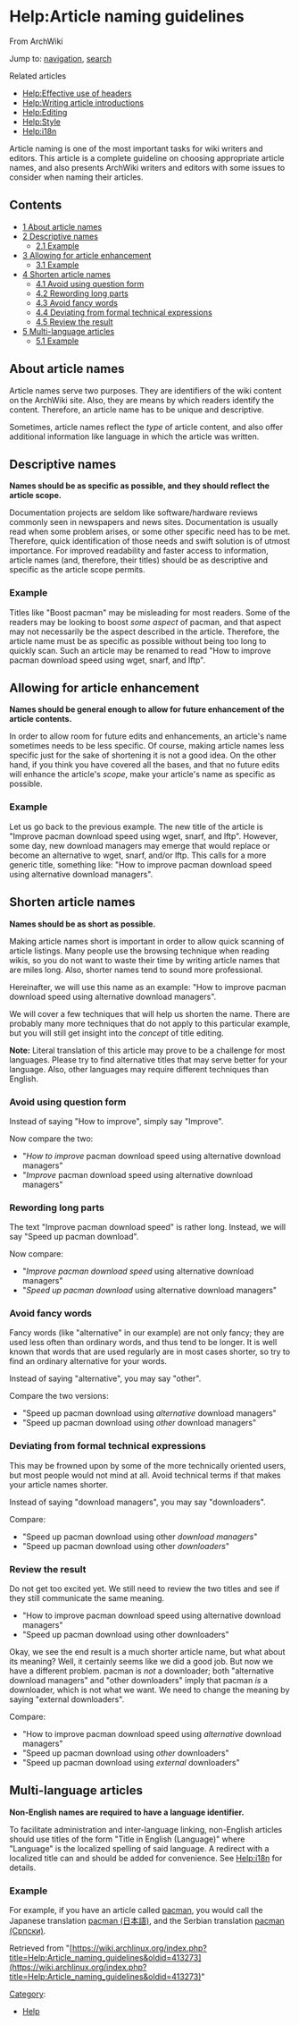 # Help:Article naming guidelines

From ArchWiki

Jump to: [navigation](#column-one), [search](#searchInput)

Related articles

*   [Help:Effective use of headers](/index.php/Help:Effective_use_of_headers "Help:Effective use of headers")
*   [Help:Writing article introductions](/index.php/Help:Writing_article_introductions "Help:Writing article introductions")
*   [Help:Editing](/index.php/Help:Editing "Help:Editing")
*   [Help:Style](/index.php/Help:Style "Help:Style")
*   [Help:i18n](/index.php/Help:I18n "Help:I18n")

Article naming is one of the most important tasks for wiki writers and editors. This article is a complete guideline on choosing appropriate article names, and also presents ArchWiki writers and editors with some issues to consider when naming their articles.

## Contents

*   [1 About article names](#About_article_names)
*   [2 Descriptive names](#Descriptive_names)
    *   [2.1 Example](#Example)
*   [3 Allowing for article enhancement](#Allowing_for_article_enhancement)
    *   [3.1 Example](#Example_2)
*   [4 Shorten article names](#Shorten_article_names)
    *   [4.1 Avoid using question form](#Avoid_using_question_form)
    *   [4.2 Rewording long parts](#Rewording_long_parts)
    *   [4.3 Avoid fancy words](#Avoid_fancy_words)
    *   [4.4 Deviating from formal technical expressions](#Deviating_from_formal_technical_expressions)
    *   [4.5 Review the result](#Review_the_result)
*   [5 Multi-language articles](#Multi-language_articles)
    *   [5.1 Example](#Example_3)

## About article names

Article names serve two purposes. They are identifiers of the wiki content on the ArchWiki site. Also, they are means by which readers identify the content. Therefore, an article name has to be unique and descriptive.

Sometimes, article names reflect the _type_ of article content, and also offer additional information like language in which the article was written.

## Descriptive names

**Names should be as specific as possible, and they should reflect the article scope.**

Documentation projects are seldom like software/hardware reviews commonly seen in newspapers and news sites. Documentation is usually read when some problem arises, or some other specific need has to be met. Therefore, quick identification of those needs and swift solution is of utmost importance. For improved readability and faster access to information, article names (and, therefore, their titles) should be as descriptive and specific as the article scope permits.

### Example

Titles like "Boost pacman" may be misleading for most readers. Some of the readers may be looking to boost _some aspect_ of pacman, and that aspect may not necessarily be the aspect described in the article. Therefore, the article name must be as specific as possible without being too long to quickly scan. Such an article may be renamed to read "How to improve pacman download speed using wget, snarf, and lftp".

## Allowing for article enhancement

**Names should be general enough to allow for future enhancement of the article contents.**

In order to allow room for future edits and enhancements, an article's name sometimes needs to be less specific. Of course, making article names less specific just for the sake of shortening it is not a good idea. On the other hand, if you think you have covered all the bases, and that no future edits will enhance the article's _scope_, make your article's name as specific as possible.

### Example

Let us go back to the previous example. The new title of the article is "Improve pacman download speed using wget, snarf, and lftp". However, some day, new download managers may emerge that would replace or become an alternative to wget, snarf, and/or lftp. This calls for a more generic title, something like: "How to improve pacman download speed using alternative download managers".

## Shorten article names

**Names should be as short as possible.**

Making article names short is important in order to allow quick scanning of article listings. Many people use the browsing technique when reading wikis, so you do not want to waste their time by writing article names that are miles long. Also, shorter names tend to sound more professional.

Hereinafter, we will use this name as an example: "How to improve pacman download speed using alternative download managers".

We will cover a few techniques that will help us shorten the name. There are probably many more techniques that do not apply to this particular example, but you will still get insight into the _concept_ of title editing.

**Note:** Literal translation of this article may prove to be a challenge for most languages. Please try to find alternative titles that may serve better for your language. Also, other languages may require different techniques than English.

### Avoid using question form

Instead of saying "How to improve", simply say "Improve".

Now compare the two:

*   "_How to improve_ pacman download speed using alternative download managers"
*   "_Improve_ pacman download speed using alternative download managers"

### Rewording long parts

The text "Improve pacman download speed" is rather long. Instead, we will say "Speed up pacman download".

Now compare:

*   "_Improve pacman download speed_ using alternative download managers"
*   "_Speed up pacman download_ using alternative download managers"

### Avoid fancy words

Fancy words (like "alternative" in our example) are not only fancy; they are used less often than ordinary words, and thus tend to be longer. It is well known that words that are used regularly are in most cases shorter, so try to find an ordinary alternative for your words.

Instead of saying "alternative", you may say "other".

Compare the two versions:

*   "Speed up pacman download using _alternative_ download managers"
*   "Speed up pacman download using _other_ download managers"

### Deviating from formal technical expressions

This may be frowned upon by some of the more technically oriented users, but most people would not mind at all. Avoid technical terms if that makes your article names shorter.

Instead of saying "download managers", you may say "downloaders".

Compare:

*   "Speed up pacman download using other _download managers_"
*   "Speed up pacman download using other _downloaders_"

### Review the result

Do not get too excited yet. We still need to review the two titles and see if they still communicate the same meaning.

*   "How to improve pacman download speed using alternative download managers"
*   "Speed up pacman download using other downloaders"

Okay, we see the end result is a much shorter article name, but what about its meaning? Well, it certainly seems like we did a good job. But now we have a different problem. pacman is _not_ a downloader; both "alternative download managers" and "other downloaders" imply that pacman _is_ a downloader, which is not what we want. We need to change the meaning by saying "external downloaders".

Compare:

*   "How to improve pacman download speed using _alternative_ download managers"
*   "Speed up pacman download using _other_ downloaders"
*   "Speed up pacman download using _external_ downloaders"

## Multi-language articles

**Non-English names are required to have a language identifier.**

To facilitate administration and inter-language linking, non-English articles should use titles of the form "Title in English (Language)" where "Language" is the localized spelling of said language. A redirect with a localized title can and should be added for convenience. See [Help:i18n](/index.php/Help:I18n "Help:I18n") for details.

### Example

For example, if you have an article called [pacman](/index.php/Pacman "Pacman"), you would call the Japanese translation [pacman (日本語)](/index.php/Pacman_(%E6%97%A5%E6%9C%AC%E8%AA%9E) "Pacman (日本語)"), and the Serbian translation [pacman (Српски)](/index.php/Pacman_(%D0%A1%D1%80%D0%BF%D1%81%D0%BA%D0%B8) "Pacman (Српски)").

Retrieved from "[https://wiki.archlinux.org/index.php?title=Help:Article_naming_guidelines&oldid=413273](https://wiki.archlinux.org/index.php?title=Help:Article_naming_guidelines&oldid=413273)"

[Category](/index.php/Special:Categories "Special:Categories"):

*   [Help](/index.php/Category:Help "Category:Help")